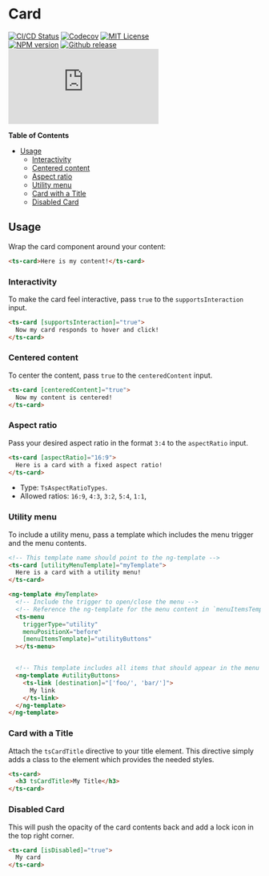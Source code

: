 <h1>Card</h1>

[![CI/CD Status][github-action-badge]][github-action-link] [![Codecov][codecov-badge]][codecov-project] [![MIT License][license-image]][license-url]  
[![NPM version][npm-version-image]][npm-package] [![Github release][gh-release-badge]][gh-releases] [![Library size][file-size-badge]][raw-distribution-js]

<!-- START doctoc generated TOC please keep comment here to allow auto update -->
<!-- DON'T EDIT THIS SECTION, INSTEAD RE-RUN doctoc TO UPDATE -->
**Table of Contents**

- [Usage](#usage)
  - [Interactivity](#interactivity)
  - [Centered content](#centered-content)
  - [Aspect ratio](#aspect-ratio)
  - [Utility menu](#utility-menu)
  - [Card with a Title](#card-with-a-title)
  - [Disabled Card](#disabled-card)

<!-- END doctoc generated TOC please keep comment here to allow auto update -->

## Usage

Wrap the card component around your content:

```html
<ts-card>Here is my content!</ts-card>
```

### Interactivity

To make the card feel interactive, pass `true` to the `supportsInteraction` input.

```html
<ts-card [supportsInteraction]="true">
  Now my card responds to hover and click!
</ts-card>
```

### Centered content

To center the content, pass `true` to the `centeredContent` input.

```html
<ts-card [centeredContent]="true">
  Now my content is centered!
</ts-card>
```

### Aspect ratio

Pass your desired aspect ratio in the format `3:4` to the `aspectRatio` input.

```html
<ts-card [aspectRatio]="16:9">
  Here is a card with a fixed aspect ratio!
</ts-card>
```

- Type: `TsAspectRatioTypes`.
- Allowed ratios: `16:9`, `4:3`, `3:2`, `5:4`, `1:1`,


### Utility menu

To include a utility menu, pass a template which includes the menu trigger and the menu contents.

```html
<!-- This template name should point to the ng-template -->
<ts-card [utilityMenuTemplate]="myTemplate">
  Here is a card with a utility menu!
</ts-card>

<ng-template #myTemplate>
  <!-- Include the trigger to open/close the menu -->
  <!-- Reference the ng-template for the menu content in `menuItemsTemplate` -->
  <ts-menu
    triggerType="utility"
    menuPositionX="before"
    [menuItemsTemplate]="utilityButtons"
  ></ts-menu>


  <!-- This template includes all items that should appear in the menu -->
  <ng-template #utilityButtons>
    <ts-link [destination]="['foo/', 'bar/']">
      My link
    </ts-link>
  </ng-template>
</ng-template>
```

### Card with a Title

Attach the `tsCardTitle` directive to your title element. This directive simply adds a class to the
element which provides the needed styles.

```html
<ts-card>
  <h3 tsCardTitle>My Title</h3>
</ts-card>
```

### Disabled Card

This will push the opacity of the card contents back and add a lock icon in the top right corner.

```html
<ts-card [isDisabled]="true">
  My card
</ts-card>
```


<!-- Links -->
[license-url]:         https://github.com/GetTerminus/terminus-oss/blob/release/LICENSE
[license-image]:       http://img.shields.io/badge/license-MIT-blue.svg
[codecov-project]:     https://codecov.io/gh/GetTerminus/terminus-oss
[codecov-badge]:       https://codecov.io/gh/GetTerminus/terminus-oss/branch/release/graph/badge.svg
[npm-version-image]:   http://img.shields.io/npm/v/@terminus/ui-card.svg
[npm-package]:         https://www.npmjs.com/package/@terminus/ui-card
[gh-release-badge]:    https://img.shields.io/github/release/GetTerminus/terminus-oss.svg
[gh-releases]:         https://github.com/GetTerminus/terminus-ui/releases/
[github-action-badge]: https://github.com/GetTerminus/terminus-oss/workflows/Release%20CI/badge.svg
[github-action-link]:  https://github.com/GetTerminus/terminus-oss/actions?query=workflow%3A%22CI+Release%22
[file-size-badge]:     http://img.badgesize.io/https://unpkg.com/@terminus/ui-card/bundles/terminus-ui-card.umd.min.js?compression=gzip
[raw-distribution-js]: https://unpkg.com/@terminus/ui-card/bundles/terminus-ui-card.umd.js

